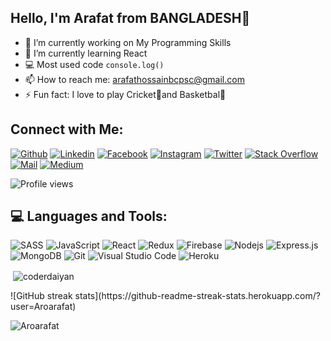 ## Hello, I'm Arafat from BANGLADESH👋

- 🔭 I’m currently working on My Programming Skills 
- 🌱 I’m currently learning React 
- 💻 Most used code `console.log()` 
- 📫 How to reach me: arafathossainbcpsc@gmail.com 
- ⚡ Fun fact: I love to play Cricket🏏and Basketbal🏀 

## Connect with Me:

[![Github](https://img.shields.io/badge/GitHub-100000?style=for-the-badge&logo=github&logoColor=white)](https://github.com/Aroarafat)
[![Linkedin](https://img.shields.io/badge/LinkedIn-0077B5?style=for-the-badge&logo=linkedin&logoColor=white)](https://www.linkedin.com/in/https://www.linkedin.com/in/md-arafat-hossain-490428164//)
[![Facebook](https://img.shields.io/badge/Facebook-1877F2?style=for-the-badge&logo=facebook&logoColor=white)](https://www.facebook.com/Arafat.hossain.17)
[![Instagram](https://img.shields.io/badge/Instagram-E4405F?style=for-the-badge&logo=instagram&logoColor=white)](https://www.instagram.com/inoyonaro/)
[![Twitter](https://img.shields.io/badge/Twitter-1DA1F2?style=for-the-badge&logo=twitter&logoColor=white)](https://twitter.com/@MdArafa26642087)
[![Stack Overflow](https://img.shields.io/badge/Stack_Overflow-FE7A16?style=for-the-badge&logo=stack-overflow&logoColor=white)](https://stackoverflow.com/users/https://stackoverflow.com/users/16612053/aroarafat)
[![Mail](https://img.shields.io/badge/Gmail-D14836?style=for-the-badge&logo=gmail&logoColor=white)](mailto:daiyanabdallah@gmail.com)
[![Medium](https://img.shields.io/badge/Medium-12100E?style=for-the-badge&logo=medium&logoColor=white)](https://medium.com/Aarafat1634)

![Profile views](https://gpvc.arturio.dev/Aroarafat)  

## 💻 Languages and Tools:
![SASS](https://img.shields.io/badge/Sass-CC6699?style=for-the-badge&logo=sass&logoColor=white)
![JavaScript](https://img.shields.io/badge/JavaScript-F7DF1E?style=for-the-badge&logo=javascript&logoColor=black)
![React](https://img.shields.io/badge/React-20232A?style=for-the-badge&logo=react&logoColor=61DAFB)
![Redux](https://img.shields.io/badge/Redux-593D88?style=for-the-badge&logo=redux&logoColor=white)
![Firebase](https://img.shields.io/badge/firebase-ffca28?style=for-the-badge&logo=firebase&logoColor=black)
![Nodejs](https://img.shields.io/badge/Node.js-339933?style=for-the-badge&logo=nodedotjs&logoColor=white)
![Express.js](https://img.shields.io/badge/Express.js-000000?style=for-the-badge&logo=express&logoColor=white)
![MongoDB](https://img.shields.io/badge/MongoDB-4EA94B?style=for-the-badge&logo=mongodb&logoColor=white)
![Git](https://img.shields.io/badge/Git-F05032?style=for-the-badge&logo=git&logoColor=white)
![Visual Studio Code](https://img.shields.io/badge/Visual_Studio_Code-0078D4?style=for-the-badge&logo=visual%20studio%20code&logoColor=white)
![Heroku](https://img.shields.io/badge/Heroku-430098?style=for-the-badge&logo=heroku&logoColor=white)

<p>&nbsp;<img align="center" src="https://github-readme-stats.vercel.app/api?username=Aroarafat&show_icons=true&theme=cobalt&title_color=3cb480&locale=en" alt="coderdaiyan" /></p>
![GitHub streak stats](https://github-readme-streak-stats.herokuapp.com/?user=Aroarafat)
<p><img align="left" src="https://github-readme-stats.vercel.app/api/top-langs?username=Aroarafat&show_icons=true&theme=cobalt&title_color=3cb480&locale=en&layout=compact" alt="Aroarafat" /></p><br>



  


